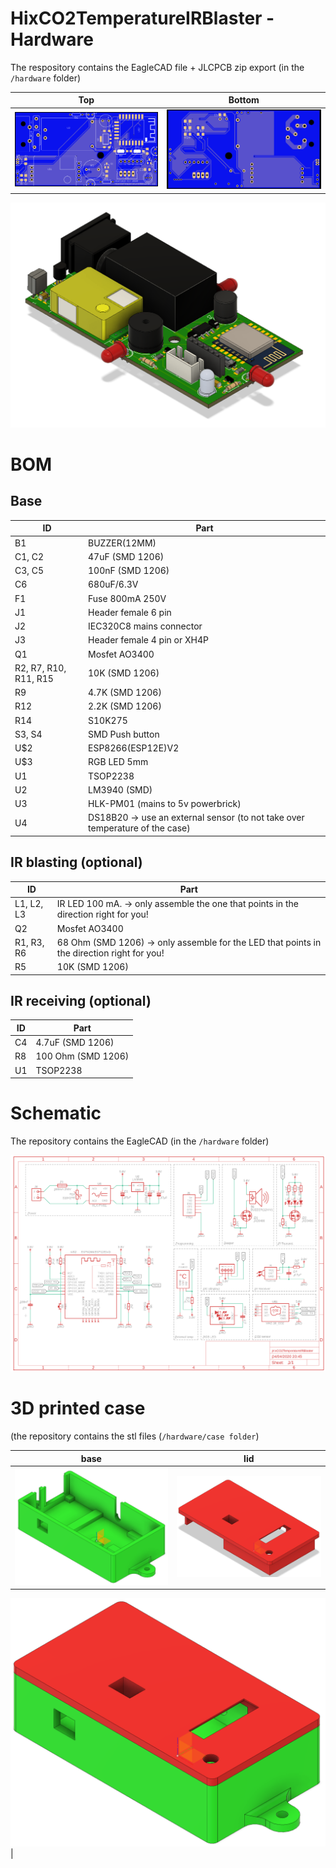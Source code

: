 # HixCO2TemperatureIRBlaster - Hardware
The respository contains the EagleCAD file + JLCPCB zip export (in the `/hardware` folder)

| Top                                 | Bottom                                 |
|-------------------------------------|----------------------------------------|
| ![PCB top view](images/pcb_top.png) | ![PCB bottom view](images/pcb_bot.png) |

![3D PCB](images/3d_pcb.png)

# BOM
## Base
| ID                                 | Part                                                                |
|------------------------------------|----------------------------------------------------------------------
|B1                                  | BUZZER(12MM)     
|C1, C2                              | 47uF (SMD 1206)             
|C3, C5                              | 100nF (SMD 1206)           
|C6                                  | 680uF/6.3V 
|F1                                  | Fuse 800mA 250V       
|J1                                  | Header female 6 pin
|J2                                  | IEC320C8 mains connector         
|J3                                  | Header female 4 pin or XH4P             
|Q1                                  | Mosfet AO3400           
|R2, R7, R10, R11, R15               | 10K (SMD 1206)             
|R9                                  | 4.7K (SMD 1206)
|R12                                 | 2.2K (SMD 1206)  
|R14                                 | S10K275          
|S3, S4                              | SMD Push button     
|U$2                                 | ESP8266(ESP12E)V2
|U$3                                 | RGB LED 5mm          
|U1                                  | TSOP2238      
|U2                                  | LM3940 (SMD)         
|U3                                  | HLK-PM01 (mains to 5v powerbrick)     
|U4                                  | DS18B20 -> use an external sensor (to not take over temperature of the case)

## IR blasting (optional)
| ID                                 | Part                                                                |
|------------------------------------|----------------------------------------------------------------------
|L1, L2, L3                          | IR LED 100 mA.    -> only assemble the one that points in the direction right for you!
|Q2                                  | Mosfet AO3400           
|R1, R3, R6                          | 68 Ohm (SMD 1206) -> only assemble for the LED that points in the direction right for you!                
|R5                                  | 10K (SMD 1206)       

## IR receiving (optional)
| ID                                 | Part                                                                |
|------------------------------------|----------------------------------------------------------------------
|C4                                  | 4.7uF (SMD 1206) 
|R8                                  | 100 Ohm (SMD 1206)          
|U1                                  | TSOP2238      

# Schematic
The repository contains the EagleCAD (in the `/hardware` folder)

![Schematic](images/schematic.png)

# 3D printed case
(the repository contains the stl files (`/hardware/case folder`)

| base                                  | lid                                     |
|---------------------------------------|-----------------------------------------|
| ![PCB top view](images/case_base.png) | ![PCB bottom view](images/case_lid.png) |

![PCB top view](images/case_assembled.png)
|
